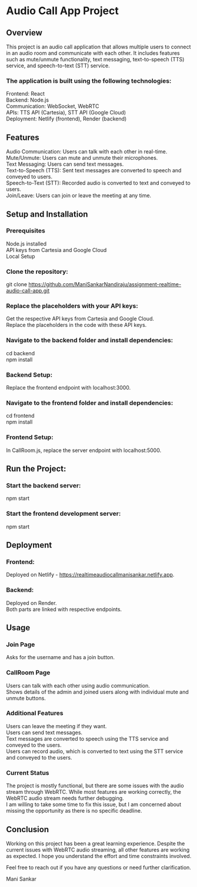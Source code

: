 # Audio Call App Project
## Overview
This project is an audio call application that allows multiple users to connect in an audio room and communicate with each other. It includes features such as mute/unmute functionality, text messaging, text-to-speech (TTS) service, and speech-to-text (STT) service. 

### The application is built using the following technologies:
Frontend: React \
Backend: Node.js \
Communication: WebSocket, WebRTC \
APIs: TTS API (Cartesia), STT API (Google Cloud) \
Deployment: Netlify (frontend), Render (backend) 

## Features
Audio Communication: Users can talk with each other in real-time. \
Mute/Unmute: Users can mute and unmute their microphones.\
Text Messaging: Users can send text messages.\
Text-to-Speech (TTS): Sent text messages are converted to speech and conveyed to users.\
Speech-to-Text (STT): Recorded audio is converted to text and conveyed to users.\
Join/Leave: Users can join or leave the meeting at any time.

## Setup and Installation
### Prerequisites
Node.js installed \
API keys from Cartesia and Google Cloud\
Local Setup
### Clone the repository:
git clone https://github.com/ManiSankarNandiraju/assignment-realtime-audio-call-app.git
### Replace the placeholders with your API keys:
Get the respective API keys from Cartesia and Google Cloud.\
Replace the placeholders in the code with these API keys.
### Navigate to the backend folder and install dependencies:
cd backend\
npm install
### Backend Setup:
Replace the frontend endpoint with localhost:3000.
### Navigate to the frontend folder and install dependencies:
cd frontend\
npm install
### Frontend Setup:
In CallRoom.js, replace the server endpoint with localhost:5000.
## Run the Project:
### Start the backend server:
npm start
### Start the frontend development server:
npm start
## Deployment

### Frontend: 
Deployed on Netlify - https://realtimeaudiocallmanisankar.netlify.app.
### Backend: 
Deployed on Render.\
Both parts are linked with respective endpoints.

## Usage
### Join Page
Asks for the username and has a join button.
### CallRoom Page
Users can talk with each other using audio communication.\
Shows details of the admin and joined users along with individual mute and unmute buttons.
### Additional Features
Users can leave the meeting if they want.\
Users can send text messages.\
Text messages are converted to speech using the TTS service and conveyed to the users.\
Users can record audio, which is converted to text using the STT service and conveyed to the users.
### Current Status
The project is mostly functional, but there are some issues with the audio stream through WebRTC. While most features are working correctly, the WebRTC audio stream needs further debugging.\
I am willing to take some time to fix this issue, but I am concerned about missing the opportunity as there is no specific deadline.

## Conclusion
Working on this project has been a great learning experience. Despite the current issues with WebRTC audio streaming, all other features are working as expected. I hope you understand the effort and time constraints involved.

Feel free to reach out if you have any questions or need further clarification.

Mani Sankar
